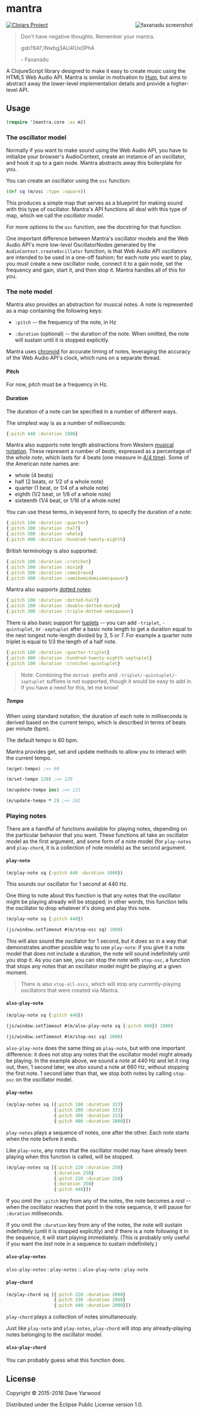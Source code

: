 # mantra

<img src="https://github.com/daveyarwood/mantra/blob/master/img/faxanadu.gif?raw=true" alt="faxanadu screenshot" title="faxanadu: a game with mantras" align="right" />

[![Clojars Project](http://clojars.org/mantra/latest-version.svg)](http://clojars.org/mantra)

> Don't have negative thoughts. Remember your mantra.
>
> gsb?8A?,INwbg3AU4IUx0PhA
>
> \- Faxanadu

A ClojureScript library designed to make it easy to create music using the HTML5 Web Audio API. Mantra is similar in motivation to [Hum](https://github.com/mathias/hum), but aims to abstract away the lower-level implementation details and provide a higher-level API.

## Usage

```clojure
(require '[mantra.core :as m])
```

### The oscillator model

Normally if you want to make sound using the Web Audio API, you have to initialize your browser's AudioContext, create an instance of an oscillator, and hook it up to a gain node. Mantra abstracts away this boilerplate for you.

You can create an oscillator using the `osc` function:

```clojure
(def sq (m/osc :type :square))
```

This produces a simple map that serves as a blueprint for making sound with this type of oscillator. Mantra's API functions all deal with this type of map, which we call the *oscillator model*.

For more options to the `osc` function, see the docstring for that function.

One important difference between Mantra's oscillator models and the Web Audio API's more low-level OscillatorNodes generated by the `AudioContext.createOscillator` function, is that Web Audio API oscillators are intended to be used in a one-off fashion; for each note you want to play, you must create a new oscillator node, connect it to a gain node, set the frequency and gain, start it, and then stop it. Mantra handles all of this for you.

### The note model

Mantra also provides an abstraction for musical notes. A note is represented as a map containing the following keys:

* `:pitch` -- the frequency of the note, in Hz

* `:duration` (optional) -- the duration of the note. When omitted, the note will sustain until it is stopped explicitly.

Mantra uses [chronoid](http://github.com/daveyarwood/chronoid) for accurate timing of notes, leveraging the accuracy of the Web Audio API's clock, which runs on a separate thread.

#### Pitch

For now, pitch must be a frequency in Hz.

#### Duration

The duration of a note can be specified in a number of different ways.

The simplest way is as a number of milliseconds:

```clojure
{:pitch 440 :duration 1000}
```

Mantra also supports note length abstractions from Western [musical notation](https://en.wikipedia.org/wiki/List_of_musical_symbols#Notes_and_rests). These represent a number of *beats*, expressed as a percentage of the *whole note*, which lasts for 4 beats (one measure in [4/4 time](https://en.wikipedia.org/wiki/Time_signature)). Some of the American note names are:

  - whole (4 beats)
  - half (2 beats, or 1/2 of a whole note)
  - quarter (1 beat, or 1/4 of a whole note)
  - eighth (1/2 beat, or 1/8 of a whole note)
  - sixteenth (1/4 beat, or 1/16 of a whole note)

You can use these terms, in keyword form, to specify the duration of a note:

```clojure
{:pitch 100 :duration :quarter}
{:pitch 200 :duration :half}
{:pitch 300 :duration :whole}
{:pitch 400 :duration :hundred-twenty-eighth}
```

British terminology is also supported:

```clojure
{:pitch 100 :duration :crotchet}
{:pitch 200 :duration :minim}
{:pitch 300 :duration :semibreve}
{:pitch 400 :duration :semihemidemisemiquaver}
```

Mantra also supports [dotted notes](https://en.wikipedia.org/wiki/Dotted_note):

```clojure
{:pitch 100 :duration :dotted-half}
{:pitch 200 :duration :double-dotted-minim}
{:pitch 300 :duration :triple-dotted-semiquaver}
```

There is also basic support for [tuplets](https://en.wikipedia.org/wiki/Tuplet) -- you can add `-triplet`, `-quintuplet`, or `-septuplet` after a basic note length to get a duration equal to the next longest note-length divided by 3, 5 or 7. For example a quarter note triplet is equal to 1/3 the length of a half note.

```clojure
{:pitch 100 :duration :quarter-triplet}
{:pitch 400 :duration :hundred-twenty-eighth-septuplet}
{:pitch 100 :duration :crotchet-quintuplet}
```

> Note: Combining the `dotted-` prefix and `-triplet/-quintuplet/-septuplet` suffixes is not supported, though it would be easy to add in. If you have a need for this, let me know!

##### Tempo

When using standard notation, the duration of each note in milliseconds is derived based on the current tempo, which is described in terms of beats per minute (bpm).

The default tempo is 60 bpm.

Mantra provides get, set and update methods to allow you to interact with the current tempo.

```clojure
(m/get-tempo) ;=> 60

(m/set-tempo 120) ;=> 120

(m/update-tempo inc) ;=> 121

(m/update-tempo * 2) ;=> 242
```

### Playing notes

There are a handful of functions available for playing notes, depending on the particular behavior that you want. These functions all take an oscillator model as the first argument, and some form of a note model (for `play-notes` and `play-chord`, it is a collection of note models) as the second argument.

#### `play-note`

```clojure
(m/play-note sq {:pitch 440 :duration 1000})
```

This sounds our oscillator for 1 second at 440 Hz.

One thing to note about this function is that any notes that the oscillator might be playing already will be stopped; in other words, this function tells the oscillator to drop whatever it's doing and play this note.

```clojure
(m/play-note sq {:pitch 440})

(js/window.setTimeout #(m/stop-osc sq) 1000)
```

This will also sound the oscillator for 1 second, but it does so in a way that demonstrates another possible way to use `play-note`: if you give it a note model that does not include a duration, the note will sound indefinitely until you stop it. As you can see, you can stop the note with `stop-osc`, a function that stops any notes that an oscillator model might be playing at a given moment.

> There is also `stop-all-oscs`, which will stop any currently-playing oscillators that were created via Mantra.

#### `also-play-note`

```clojure
(m/play-note sq {:pitch 440})

(js/window.setTimeout #(m/also-play-note sq {:pitch 660}) 1000)

(js/window.setTimeout #(m/stop-osc sq) 2000)
```

`also-play-note` does the same thing as `play-note`, but with one important difference: it does not stop any notes that the oscillator model might already be playing. In the example above, we sound a note at 440 Hz and let it ring out, then, 1 second later, we *also* sound a note at 660 Hz, without stopping the first note. 1 second later than that, we stop both notes by calling `stop-osc` on the oscillator model.

#### `play-notes`

```clojure
(m/play-notes sq [{:pitch 100 :duration 333}
                  {:pitch 200 :duration 333}
                  {:pitch 300 :duration 333}
                  {:pitch 400 :duration 1000}])
```

`play-notes` plays a sequence of notes, one after the other. Each note starts when the note before it ends.

Like `play-note`, any notes that the oscillator model may have already been playing when this function is called, will be stopped.

```clojure
(m/play-notes sq [{:pitch 220 :duration 250}
                  {:duration 250}
                  {:pitch 220 :duration 250}
                  {:duration 250}
                  {:pitch 440}])
```

If you omit the `:pitch` key from any of the notes, the note becomes a *rest* -- when the oscillator reaches that point in the note sequence, it will pause for `:duration` milliseconds.

If you omit the `:duration` key from any of the notes, the note will sustain indefinitely (until it is stopped explicitly) and if there is a note following it in the sequence, it will start playing immediately. (This is probably only useful if you want the *last* note in a sequence to sustain indefinitely.)

#### `also-play-notes`

`also-play-notes` : `play-notes` :: `also-play-note` : `play-note`

#### `play-chord`

```clojure
(m/play-chord sq [{:pitch 220 :duration 2000}
                  {:pitch 330 :duration 2000}
                  {:pitch 440 :duration 2000}])
```

`play-chord` plays a collection of notes simultaneously.

Just like `play-note` and `play-notes`, `play-chord` will stop any already-playing notes belonging to the oscillator model.

#### `also-play-chord`

You can probably guess what this function does.

## License

Copyright © 2015-2016 Dave Yarwood

Distributed under the Eclipse Public License version 1.0.

